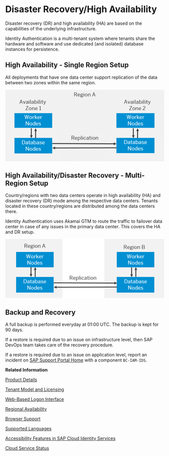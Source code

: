 <!-- loio2c1a05526b1f4f288e15ad420c4202ff -->

# Disaster Recovery/High Availability

Disaster recovery \(DR\) and high availability \(HA\) are based on the capabilities of the underlying infrastructure.



Identity Authentication is a multi-tenant system where tenants share the hardware and software and use dedicated \(and isolated\) database instances for persistence.



<a name="loio2c1a05526b1f4f288e15ad420c4202ff__section_twq_csh_lkb"/>

## High Availability - Single Region Setup

All deployments that have one data center support replication of the data between two zones within the same region.

![](images/Identity_Authentication_High_Availability_Setup_-_Single_Region_53bb09a.png)



<a name="loio2c1a05526b1f4f288e15ad420c4202ff__section_p3w_csh_lkb"/>

## High Availability/Disaster Recovery - Multi-Region Setup

Country/regions with two data centers operate in high availability \(HA\) and disaster recovery \(DR\) mode among the respective data centers. Tenants located in these country/regions are distributed among the data centers there.

Identity Authentication uses Akamai GTM to route the traffic to failover data center in case of any issues in the primary data center. This covers the HA and DR setup.

![](images/Identity_Authentication_High_Availability_-_Multi-Region_dbdd6ce.png)



<a name="loio2c1a05526b1f4f288e15ad420c4202ff__section_lbc_cbw_w4b"/>

## Backup and Recovery

A full backup is performed everyday at 01:00 UTC. The backup is kept for 90 days.

If a restore is required due to an issue on infrastructure level, then SAP DevOps team takes care of the recovery procedure.

If a restore is required due to an issue on application level, report an incident on [SAP Support Portal Home](https://support.sap.com/en/index.html) with a component `BC-IAM-IDS`.

**Related Information**  


[Product Details](product-details-4d404b1.md)

[Tenant Model and Licensing](tenant-model-and-licensing-93160eb.md "This document provides information about the tenant model, tenant licensing, and obtaining a tenant of Identity Authentication.")

[Web-Based Logon Interface](web-based-logon-interface-8e40afc.md "Service providers that delegate authentication to Identity Authentication can use two types of visualization of the web-based user interfaces for the logon pages of their applications.")

[Regional Availability](regional-availability-be600ca.md "Tenants are deployed on the productive domain accounts.ondemand.com.")

[Browser Support](browser-support-0741076.md "Information on the supported browser version for the administration console, and the end user screens of SAP Cloud Identity Services.")

[Supported Languages](supported-languages-0ea634d.md "Information on the supported languages for the administration console, and the end user screens of Identity Authentication.")

[Accessibility Features in SAP Cloud Identity Services](accessibility-features-in-sap-cloud-identity-services-c7b544b.md "To optimize your experience of SAP Cloud Identity Services, SAP Cloud Identity Services tools provide features and settings that help you use the software efficiently.")

[Cloud Service Status](https://www.sap.com/about/trust-center/cloud-service-status.html)

